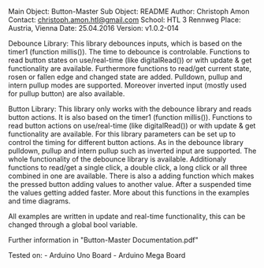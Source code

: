 Main Object: Button-Master
Sub Object: README
Author: Christoph Amon
Contact: christoph.amon.htl@gmail.com
School: HTL 3 Rennweg
Place: Austria, Vienna
Date: 25.04.2016
Version: v1.0.2-014

Debounce Library:
This library debounces inputs, which is based on the timer1 (function
millis()). The time to debounce is controlable.
Functions to read button states on use/real-time (like digitalRead())
or with update & get functionality are available.
Furthermore functions to read/get current state, rosen or fallen edge
and changed state are added.
Pulldown, pullup and intern pullup modes are supported. Moreover
inverted input (mostly used for pullup button) are also available.

Button Library:
This library only works with the debounce library and reads button actions.
It is also based on the timer1 (function millis()). Functions to read button
actions on use/real-time (like digitalRead()) or with update & get
functionality are available.
For this library parameters can be set up to control the timing
for different button actions.
As in the debounce library pulldown, pullup and intern pullup such as
inverted input are supported.
The whole functionality of the debounce library is available.
Additionaly functions to read/get a single click, a double click,
a long click or all three combined in one are available. There is
also a adding function which makes the pressed button adding values
to another value. After a suspended time the values getting added faster.
More about this functions in the examples and time diagrams.

All examples are written in update and real-time functionality, this
can be changed through a global bool variable.

Further information in "Button-Master Documentation.pdf"

Tested on:
	- Arduino Uno Board
	- Arduino Mega Board